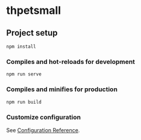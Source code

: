 # thpetsmall

## Project setup
```
npm install
```

### Compiles and hot-reloads for development
```
npm run serve
```

### Compiles and minifies for production
```
npm run build
```

### Customize configuration
See [Configuration Reference](https://cli.vuejs.org/config/).

<!-- 首页三个卡片的了解详情和查看全部 -->
<!-- 首页三个卡片的切换种类 -->

<!-- 商城卡片的了解详情 购买和加入购物车按钮 -->
<!-- 商城的条件框 分页按钮 -->

<!-- 个人档案的购物车几个按钮 -->
<!-- 个人信息的保存 修改密码的弹窗 -->
<!-- 个人信息的订单几个按钮 -->
<!-- 个人信息的收货地址几个按钮 -->

<!-- 优化问题：将很多重复的css代码给提取至app.vue中  -->